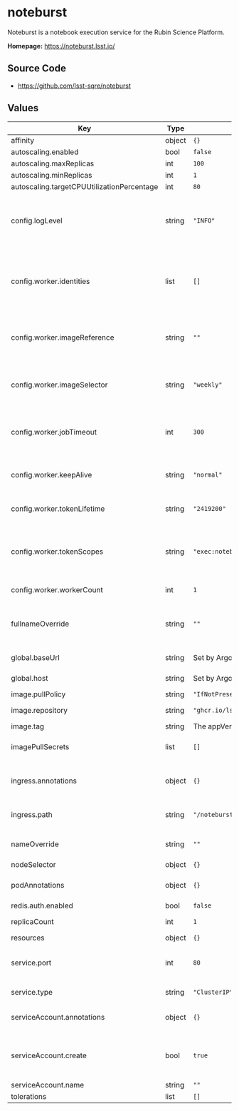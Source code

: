 # noteburst

Noteburst is a notebook execution service for the Rubin Science Platform.

**Homepage:** <https://noteburst.lsst.io/>

## Source Code

* <https://github.com/lsst-sqre/noteburst>

## Values

| Key | Type | Default | Description |
|-----|------|---------|-------------|
| affinity | object | `{}` |  |
| autoscaling.enabled | bool | `false` |  |
| autoscaling.maxReplicas | int | `100` |  |
| autoscaling.minReplicas | int | `1` |  |
| autoscaling.targetCPUUtilizationPercentage | int | `80` |  |
| config.logLevel | string | `"INFO"` | Logging level: "DEBUG", "INFO", "WARNING", "ERROR", "CRITICAL" |
| config.worker.identities | list | `[]` | Science Platform user identities that workers can acquire. Each item is an object with username and uuid keys |
| config.worker.imageReference | string | `""` | Nublado image reference, applicable when imageSelector is "reference" |
| config.worker.imageSelector | string | `"weekly"` | Nublado image stream to select: "recommended", "weekly" or "reference" |
| config.worker.jobTimeout | int | `300` | The default notebook execution timeout, in seconds. |
| config.worker.keepAlive | string | `"normal"` | Worker keep alive mode: "normal", "fast", "disabled" |
| config.worker.tokenLifetime | string | `"2419200"` | Worker token lifetime, in seconds. |
| config.worker.tokenScopes | string | `"exec:notebook,read:image,read:tap,read:alertdb"` | Nublado2 worker account's token scopes as a comma-separated list. |
| config.worker.workerCount | int | `1` | Number of workers to run |
| fullnameOverride | string | `""` | Override the full name for resources (includes the release name) |
| global.baseUrl | string | Set by Argo CD | Base URL for the environment |
| global.host | string | Set by Argo CD | Host name for ingress |
| image.pullPolicy | string | `"IfNotPresent"` | Image pull policy |
| image.repository | string | `"ghcr.io/lsst-sqre/noteburst"` | Noteburst image repository |
| image.tag | string | The appVersion of the chart | Tag of the image |
| imagePullSecrets | list | `[]` | Secret names to use for all Docker pulls |
| ingress.annotations | object | `{}` | Additional annotations to add to the ingress |
| ingress.path | string | `"/noteburst"` | Path prefix where noteburst is hosted |
| nameOverride | string | `""` | Override the base name for resources |
| nodeSelector | object | `{}` |  |
| podAnnotations | object | `{}` | Annotations for API and worker pods |
| redis.auth.enabled | bool | `false` |  |
| replicaCount | int | `1` | Number of API pods to run |
| resources | object | `{}` |  |
| service.port | int | `80` | Port of the service to create and map to the ingress |
| service.type | string | `"ClusterIP"` | Type of service to create |
| serviceAccount.annotations | object | `{}` | Annotations to add to the service account |
| serviceAccount.create | bool | `true` | Specifies whether a service account should be created |
| serviceAccount.name | string | `""` |  |
| tolerations | list | `[]` |  |
